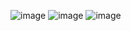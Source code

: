 ![image](https://user-images.githubusercontent.com/36379638/174772809-ab84cd55-5cb5-494c-9711-f3f286bc3daa.png)
![image](https://user-images.githubusercontent.com/36379638/174772853-1d00e99e-34b7-42bf-8270-77885953e7e0.png)
![image](https://user-images.githubusercontent.com/36379638/174772891-22936789-c89b-45c1-990f-ab2dc73499a8.png)
